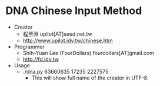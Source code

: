 # DNA Chinese Input Method

* Creator
    * 程至淵 upilot[AT]seed.net.tw
    * <http://www.upilot.idv.tw/chinese.htm>
* Programmer
    * Shih-Yuan Lee (FourDollars) fourdollars[AT]gmail.com
    * <http://fd.idv.tw>
* Usage
    * ./dna.py 63660635 17235 2227575
        - This will show full name of the creator in UTF-8.
